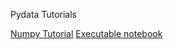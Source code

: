 Pydata Tutorials

[Numpy Tutorial](NumpyTutorial.html)
[Executable notebook](../NumpyTutorialClear.ipynb)
